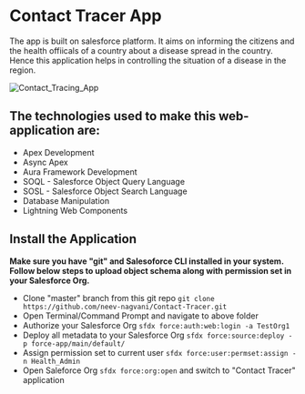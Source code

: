 # Contact Tracer App

The app is built on salesforce platform. It aims on informing the citizens and the health offiicals of a country about a disease spread in the country. Hence this application helps in controlling the situation of a disease in the region.

![Contact_Tracing_App](https://github.com/choudharymanish8585/contact-tracing/blob/master/screenshots/screenshots.png)

## The technologies used to make this web-application are:

-   Apex Development
-   Async Apex
-   Aura Framework Development
-   SOQL - Salesforce Object Query Language
-   SOSL - Salesforce Object Search Language
-   Database Manipulation
-   Lightning Web Components


## Install the Application

**Make sure you have "git" and Salesoforce CLI installed in your system. Follow below steps to upload object schema along with permission set in your Salesforce Org.**

-   Clone "master" branch from this git repo `git clone https://github.com/neev-nagvani/Contact-Tracer.git`
-   Open Terminal/Command Prompt and navigate to above folder
-   Authorize your Salesforce Org `sfdx force:auth:web:login -a TestOrg1`
-   Deploy all metadata to your Salesforce Org `sfdx force:source:deploy -p force-app/main/default/`
-   Assign permission set to current user `sfdx force:user:permset:assign -n Health_Admin`
-   Open Saleforce Org `sfdx force:org:open` and switch to "Contact Tracer" application
